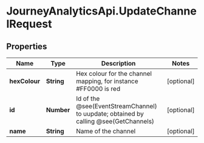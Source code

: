 # JourneyAnalyticsApi.UpdateChannelRequest

## Properties

Name | Type | Description | Notes
------------ | ------------- | ------------- | -------------
**hexColour** | **String** | Hex colour for the channel mapping, for instance #FF0000 is red | [optional] 
**id** | **Number** | Id of the @see(EventStreamChannel) to uupdate; obtained by calling @see(GetChannels) | [optional] 
**name** | **String** | Name of the channel | [optional] 



